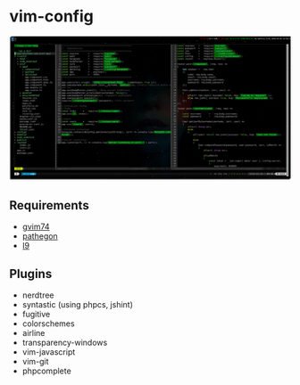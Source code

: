 # vim-config

<img src='Preview.png' />


## Requirements
- [gvim74](http://www.vim.org/download.php)
- [pathegon](https://github.com/tpope/vim-pathogen)
- [l9](https://github.com/eparreno/vim-l9)

## Plugins
- nerdtree
- syntastic (using phpcs, jshint)
- fugitive
- colorschemes
- airline
- transparency-windows
- vim-javascript
- vim-git
- phpcomplete
